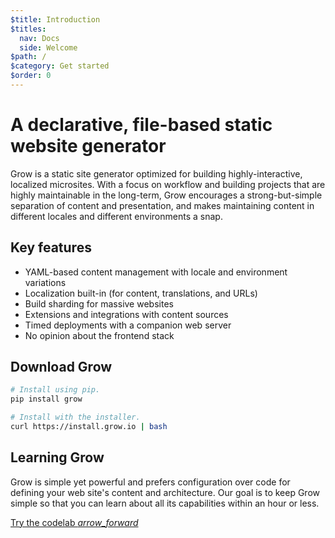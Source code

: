 ```yaml
---
$title: Introduction
$titles:
  nav: Docs
  side: Welcome
$path: /
$category: Get started
$order: 0
---
```

# A declarative, file-based static website generator

Grow is a static site generator optimized for building highly-interactive,
localized microsites. With a focus on workflow and building projects that are
highly maintainable in the long-term, Grow encourages a strong-but-simple
separation of content and presentation, and makes maintaining content in
different locales and different environments a snap.

## Key features

- YAML-based content management with locale and environment variations
- Localization built-in (for content, translations, and URLs)
- Build sharding for massive websites
- Extensions and integrations with content sources
- Timed deployments with a companion web server
- No opinion about the frontend stack

## Download Grow

```bash
# Install using pip.
pip install grow

# Install with the installer.
curl https://install.grow.io | bash
```

## Learning Grow

Grow is simple yet powerful and prefers configuration over code for defining
your web site's content and architecture. Our goal is to keep Grow simple so
that you can learn about all its capabilities within an hour or less.

<a href="/codelab/" class="button button--lg button--icon-end">
  Try the codelab
  <i class="material-icons">arrow_forward</i>
</a>
